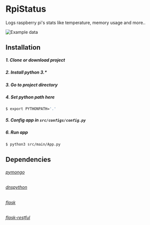 # RpiStatus
Logs raspberry pi's stats like temperature, memory usage and more..

![Example data](https://imgur.com/Fq4jshY.png)

## Installation
##### 1. Clone or download project
##### 2. Install python 3.*
##### 3. Go to project directory
##### 4. Set python path here
```sh
$ export PYTHONPATH='.'
```
##### 5. Config app in `src/configs/config.py`
##### 6. Run app
```sh
$ python3 src/main/App.py
```

## Dependencies
###### [pymongo](https://api.mongodb.com/python/current/)
###### [dnspython](https://pypi.org/project/dnspython/)
###### [flask](https://github.com/pallets/flask)
###### [flask-restful](https://flask-restful.readthedocs.io/en/latest/)